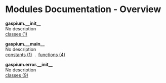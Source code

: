 # Modules Documentation - Overview

**gaspium.\_\_init\_\_**
<br>
No description
<br>
[classes (1)](https://github.com/pyrustic/gaspium/blob/master/docs/modules/content/gaspium.__init__/classes.md)

**gaspium.\_\_main\_\_**
<br>
No description
<br>
[constants (1)](https://github.com/pyrustic/gaspium/blob/master/docs/modules/content/gaspium.__main__/constants.md) &nbsp;.&nbsp; [functions (4)](https://github.com/pyrustic/gaspium/blob/master/docs/modules/content/gaspium.__main__/functions.md)

**gaspium.error.\_\_init\_\_**
<br>
No description
<br>
[classes (9)](https://github.com/pyrustic/gaspium/blob/master/docs/modules/content/gaspium.error.__init__/classes.md)
